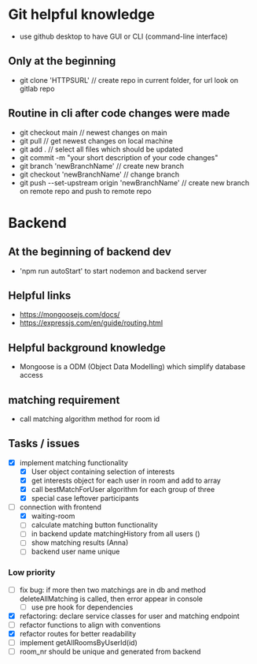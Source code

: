 # Git helpful knowledge
- use github desktop to have GUI or CLI (command-line interface)

## Only at the beginning
- git clone 'HTTPSURL' // create repo in current folder, for url look on gitlab repo

## Routine in cli after code changes were made
- git checkout main // newest changes on main
- git pull // get newest changes on local machine
- git add . // select all files which should be updated
- git commit -m "your short description of your code changes"
- git branch 'newBranchName' // create new branch
- git checkout 'newBranchName' // change branch
- git push --set-upstream origin 'newBranchName' // create new branch on remote repo and push to remote repo

# Backend
## At the beginning of backend dev
- 'npm run autoStart' to start nodemon and backend server

## Helpful links
- https://mongoosejs.com/docs/
- https://expressjs.com/en/guide/routing.html

## Helpful background knowledge
- Mongoose is a ODM (Object Data Modelling) which simplify database access

## matching requirement
- call matching algorithm method for room id

## Tasks / issues
- [x] implement matching functionality
    - [x] User object containing selection of interests
    - [x] get interests object for each user in room and add to array
    - [x] call bestMatchForUser algorithm for each group of three
    - [x] special case leftover participants
- [ ] connection with frontend
    - [x] waiting-room
    - [ ] calculate matching button functionality 
    - [ ] in backend update matchingHistory from all users ()
    - [ ] show matching results (Anna)
    - [ ] backend user name unique

### Low priority
- [ ] fix bug: if more then two matchings are in db and method deleteAllMatching is called, then error appear in console 
    - [ ] use pre hook for dependencies
- [x] refactoring: declare service classes for user and matching endpoint
- [ ] refactor functions to align with conventions
- [x] refactor routes for better readability
- [ ] implement getAllRoomsByUserId(id)
- [ ] room_nr should be unique and generated from backend
